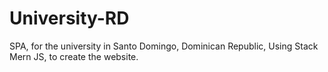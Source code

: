 # University-RD
SPA, for the university in Santo Domingo, Dominican Republic, Using Stack Mern JS, to create the website. 

